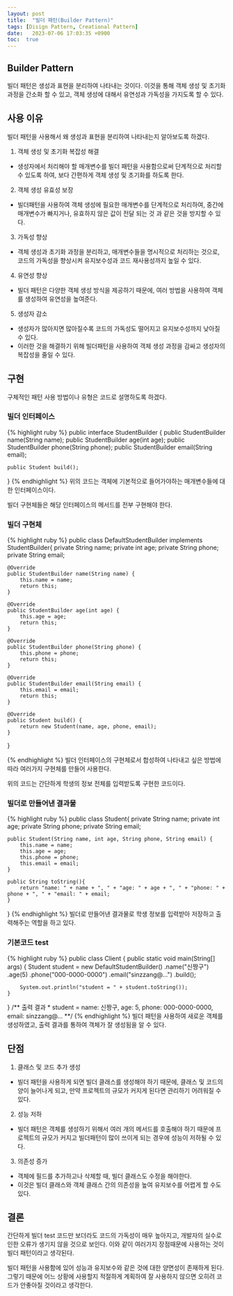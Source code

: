 ```yaml
---
layout: post
title:  "빌더 패턴(Builder Pattern)"
tags: [Disign Pattern, Creational Pattern]
date:   2023-07-06 17:03:35 +0900
toc:  true
---
```


## Builder Pattern 

빌더 패턴은 생성과 표현을 분리하여 나타내는 것이다. 이것을 통해 객체 생성 및 초기화 과정을 간소화 할 수 있고, 객체 생성에 대해서 유연성과 가독성을 가지도록 할 수 있다.

## 사용 이유
 
빌더 패턴을 사용해서 왜 생성과 표현을 분리하여 나타내는지 알아보도록 하겠다.

1. 객체 생성 및 초기화 복잡성 해결
- 생성자에서 처리해야 할 매개변수를 빌더 패턴을 사용함으로써 단계적으로 처리할 수 있도록 하여, 보다 간편하게 객체 생성 및 초기화를 하도록 한다.
2. 객체 생성 유효성 보장
- 빌더패턴을 사용하여 객체 생성에 필요한 매개변수를 단계적으로 처리하여, 중간에 매개변수가 빠지거나, 유효하지 않은 값이 전달 되는 것 과 같은 것을 방지할 수 있다.
3. 가독성 향상
- 객체 생성과 초기화 과정을 분리하고, 매개변수들을 명시적으로 처리하는 것으로, 코드의 가독성을 향상시켜 유지보수성과 코드 재사용성까지 높일 수 있다.
4. 유연성 향상
- 빌더 패턴은 다양한 객체 생성 방식을 제공하기 때문에, 여러 방법을 사용하여 객체를 생성하여 유연성을 높여준다.
5. 생성자 감소
- 생성자가 많아지면 많아질수록 코드의 가독성도 떨어지고 유지보수성까지 낮아질 수 있다.
- 이러한 것을 해결하기 위해 빌더패턴을 사용하여 객체 생성 과정을 감싸고 생성자의 복잡성을 줄일 수 있다.

## 구현
구체적인 패턴 사용 방법이나 유형은 코드로 설명하도록 하겠다.

### 빌더 인터페이스
{% highlight ruby %}
public interface StudentBuilder {
    public StudentBuilder name(String name);
    public StudentBuilder age(int age);
    public StudentBuilder phone(String phone);
    public StudentBuilder email(String email);

    public Student build();

}
{% endhighlight %}
위의 코드는 객체에 기본적으로 들어가야하는 매개변수들에 대한 인터페이스이다.

빌더 구현체들은 해당 인터페이스의 메서드를 전부 구현해야 한다.

### 빌더 구현체
{% highlight ruby %}
public class DefaultStudentBuilder implements StudentBuilder{
    private String name;
    private int age;
    private String phone;
    private String email;

    @Override
    public StudentBuilder name(String name) {
        this.name = name;
        return this;
    }

    @Override
    public StudentBuilder age(int age) {
        this.age = age;
        return this;
    }

    @Override
    public StudentBuilder phone(String phone) {
        this.phone = phone;
        return this;
    }

    @Override
    public StudentBuilder email(String email) {
        this.email = email;
        return this;
    }

    @Override
    public Student build() {
        return new Student(name, age, phone, email);
    }
}

{% endhighlight %}
빌더 인터페이스의 구현체로서 합성하여 나타내고 싶은 방법에 따라 여러가지 구현체를 만들어 사용한다.

위의 코드는 간단하게 학생의 정보 전체를 입력받도록 구현한 코드이다.

### 빌더로 만들어낸 결과물

{% highlight ruby %}
public class Student{
    private String name;
    private int age;
    private String phone;
    private String email;

    public Student(String name, int age, String phone, String email) {
        this.name = name;
        this.age = age;
        this.phone = phone;
        this.email = email;
    }

    public String toString(){
        return "name: " + name + ", " + "age: " + age + ", " + "phone: " + phone + ", " + "email: " + email;
    }
}
{% endhighlight %}
빌더로 만들어낸 결과물로 학생 정보를 입력받아 저장하고 출력해주는 역할을 하고 있다.

### 기본코드 test
{% highlight ruby %}
public class Client {
    public static void main(String[] args) {
        Student student = new DefaultStudentBuilder()
                .name("신짱구")
                .age(5)
                .phone("000-0000-0000")
                .email("sinzzang@...")
                .build();

        System.out.println("student = " + student.toString());
    }
}
    /** 출력 결과
        * student = name: 신짱구, age: 5, phone: 000-0000-0000, email: sinzzang@...
         **/
{% endhighlight %}
빌더 패턴을 사용하여 새로운 객체를 생성하였고, 출력 결과를 통하여 객체가 잘 생성됨을 알 수 있다.

## 단점
1. 클래스 및 코드 추가 생성
- 빌더 패턴을 사용하게 되면 빌더 클래스를 생성해야 하기 때문에, 클래스 및 코드의 양이 늘어나게 되고, 만약 프로젝트의 규모가 커지게 된다면 관리하기 어려워질 수 있다.
2. 성능 저하
- 빌더 패턴은 객체를 생성하기 위해서 여러 개의 메서드를 호출해야 하기 때문에 프로젝트의 규모가 커지고 빌더패턴이 많이 쓰이게 되는 경우에 성능이 저하될 수 있다.
3. 의존성 증가
- 객체에 필드를 추가하고나 삭제할 때, 빌더 클래스도 수정을 해야한다.
- 이것은 빌더 클래스와 객체 클래스 간의 의존성을 높여 유지보수를 어렵게 할 수도 있다.

## 결론
간단하게 빌더 test 코드만 보더라도 코드의 가독성이 매우 높아지고, 개발자의 실수로 인한 오류가 생기지 않을 것으로 보인다. 이와 같이 여러가지 장점때문에 사용하는 것이 빌더 패턴이라고 생각된다.

빌더 패턴을 사용함에 있어 성능과 유지보수와 같은 것에 대한 양면성이 존재하게 된다. 그렇기 때문에 어느 상황에 사용할지 적절하게 계획하여 잘 사용하지 않으면 오히려 코드가 안좋아질 것이라고 생각한다.
